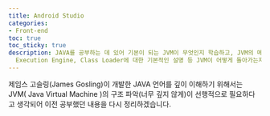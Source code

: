 ```yaml
---
title: Android Studio
categories:
- Front-end
toc: true
toc_sticky: true
description: JAVA를 공부하는 데 있어 기본이 되는 JVM이 무엇인지 학습하고, JVM의 메모리 구조와 Garbage collector,
  Execution Engine, Class Loader에 대한 기본적인 설명 등 JVM이 어떻게 돌아가는지에 대한 기초를 잡는 게시물
---
```


제임스 고슬링(James Gosling)이 개발한 JAVA 언어를 깊이 이해하기 위해서는 JVM( Java Virtual Machine )의 구조 파악(너무 깊지 않게)이 선행적으로 필요하다고 생각되어 이전 공부했던 내용을 다시 정리하겠습니다.

